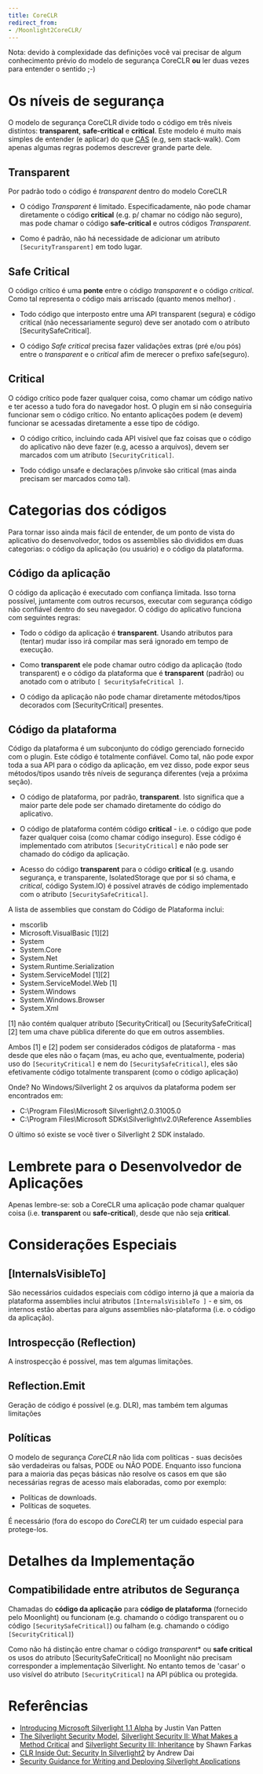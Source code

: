 ```yaml
---
title: CoreCLR
redirect_from:
- /Moonlight2CoreCLR/
---
```


Nota: devido à complexidade das definições você vai precisar de algum conhecimento prévio do modelo de segurança CoreCLR **ou** ler duas vezes para entender o sentido ;-)

Os níveis de segurança
===============

O modelo de segurança CoreCLR divide todo o código em três níveis distintos: **transparent**, **safe-critical** e **critical**. Este modelo é muito mais simples de entender (e aplicar) do que [CAS](/docs/advanced/cas/) (e.g, sem stack-walk). Com apenas algumas regras podemos  descrever grande parte dele.

Transparent
-----------

Por padrão todo o código é *transparent* dentro do modelo CoreCLR

-   O código *Transparent* é limitado. Especificadamente, não pode chamar diretamente o código **critical** (e.g. p/ chamar no código não seguro), mas pode chamar o código **safe-critical** e outros códigos *Transparent*.

-   Como é padrão, não há necessidade de adicionar um atributo `[SecurityTransparent]` em todo lugar.

Safe Critical
-------------

O código crítico é uma **ponte** entre o código *transparent* e o código *critical*. Como tal representa o código mais arriscado (quanto menos melhor) .

-   Todo código que interposto entre uma API transparent (segura) e código critical (não necessariamente seguro) deve ser anotado com o atributo [SecuritySafeCritical].

-   O código *Safe critical* precisa fazer validações extras (pré e/ou pós) entre o *transparent* e o *critical* afim de merecer o prefixo safe(seguro).

Critical
--------

O código crítico pode fazer qualquer coisa, como chamar um código nativo e ter acesso a tudo fora do navegador host. O plugin em si não conseguiria funcionar sem o código crítico. No entanto aplicações podem (e devem) funcionar se acessadas diretamente a esse tipo de código.

-   O código crítico, incluindo cada API visível que faz coisas que o código do aplicativo não deve fazer (e.g,  acesso a arquivos), devem ser marcados com um atributo `[SecurityCritical]`.

-   Todo código unsafe e declarações p/invoke são critical (mas ainda precisam ser marcados como tal).


Categorias dos códigos
===============

Para tornar isso ainda mais fácil de entender, de um ponto de vista do aplicativo do desenvolvedor, todos os assemblies são divididos em duas categorias: o código da aplicação (ou usuário) e o código da plataforma.

Código da aplicação
----------------

O código da aplicação é executado com confiança limitada. Isso torna possível, juntamente com outros recursos, executar com segurança código não confiável dentro do seu navegador. O código do aplicativo funciona com seguintes regras:

-   Todo o código da aplicação é **transparent**. Usando atributos para (tentar) mudar isso irá compilar mas será ignorado em tempo de execução.

-   Como **transparent** ele pode chamar outro código da aplicação (todo transparent) e o código da plataforma que é **transparent** (padrão) ou anotado com o atributo `[ SecuritySafeCritical ]`.

-   O código da aplicação não pode chamar diretamente métodos/tipos decorados com [SecurityCritical] presentes.

Código da plataforma
-------------

Código da plataforma é um subconjunto do código gerenciado fornecido com o plugin. Este código é totalmente confiável. Como tal, não pode expor toda a sua API para o código da aplicação, em vez disso, pode expor seus métodos/tipos usando três níveis de segurança diferentes (veja a próxima seção).

-   O código de plataforma, por padrão, **transparent**. Isto significa que a maior parte dele pode ser chamado diretamente do código do aplicativo.

-   O código de plataforma contém código **critical** - i.e. o código que pode fazer qualquer coisa (como chamar código inseguro). Esse código é implementado com atributos `[SecurityCritical]` e não pode ser chamado do código da aplicação.

-   Acesso do código **transparent** para o código **critical** (e.g. usando segurança, e transparente, IsolatedStorage que por si só chama, e *critical*, código System.IO) é possível através de código implementado com o atributo `[SecuritySafeCritical]`.

A lista de assemblies que constam do Código de Plataforma inclui:

-   mscorlib
-   Microsoft.VisualBasic [1][2]
-   System
-   System.Core
-   System.Net
-   System.Runtime.Serialization
-   System.ServiceModel [1][2]
-   System.ServiceModel.Web [1]
-   System.Windows
-   System.Windows.Browser
-   System.Xml

[1] não contém qualquer atributo [SecurityCritical] ou [SecuritySafeCritical] [2] tem uma chave pública diferente do que em outros assemblies.

Ambos [1] e [2] podem ser considerados códigos de plataforma - mas desde que eles não o façam (mas, eu acho que, eventualmente, poderia) uso do `[SecurityCritical]` e nem do `[SecuritySafeCritical]`, eles são efetivamente código totalmente transparent (como o código aplicação)

Onde? No Windows/Silverlight 2 os arquivos da plataforma podem ser encontrados em:

-   C:\\Program Files\\Microsoft Silverlight\\2.0.31005.0
-   C:\\Program Files\\Microsoft SDKs\\Silverlight\\v2.0\\Reference Assemblies

O último só existe se você tiver o Silverlight 2 SDK instalado.

Lembrete para o Desenvolvedor de Aplicações
==============================

Apenas lembre-se: sob a CoreCLR uma aplicação pode chamar qualquer coisa (i.e. **transparent** ou **safe-critical**), desde que não seja **critical**.

Considerações Especiais
======================

[InternalsVisibleTo]
--------------------

São necessários cuidados especiais com código interno já que a maioria da plataforma assemblies inclui atributos `[InternalsVisibleTo ]` - e sim, os internos estão abertas para alguns assemblies não-plataforma (i.e. o código da aplicação).

Introspecção (Reflection)
----------

A instrospecção é possível, mas tem algumas limitações.

Reflection.Emit
---------------

Geração de código é possível (e.g. DLR), mas também tem algumas limitações

Políticas
--------

O modelo de segurança *CoreCLR* não lida com políticas - suas decisões são verdadeiras ou falsas, PODE ou NÃO PODE. Enquanto isso funciona para a maioria das peças básicas não resolve os casos em que são necessárias regras de acesso mais elaboradas, como por exemplo:

-   Políticas de downloads.
-   Políticas de soquetes.

É necessário (fora do escopo do *CoreCLR*) ter um cuidado especial para protege-los.

Detalhes da Implementação
======================

Compatibilidade entre atributos de Segurança
---------------------------------

Chamadas do **código da aplicação** para **código de plataforma** (fornecido pelo Moonlight) ou funcionam (e.g. chamando o código transparent ou o código `[SecuritySafeCritical]`) ou falham (e.g. chamando o código `[SecurityCritical]`)

Como não há distinção entre chamar o código *transparent** ou **safe critical** os usos do atributo [SecuritySafeCritical] no Moonlight não precisam corresponder a implementação Silverlight. No entanto temos de 'casar' o uso visível do atributo `[SecurityCritical]` na API pública ou protegida.

Referências
==========

-   [Introducing Microsoft Silverlight 1.1 Alpha](http://blogs.msdn.com/bclteam/archive/2007/04/30/introducing-microsoft-silverlight-1-1-alpha-justin-van-patten.aspx) by Justin Van Patten
-   [The Silverlight Security Model](http://blogs.msdn.com/shawnfa/archive/2007/05/09/the-silverlight-security-model.aspx), [Silverlight Security II: What Makes a Method Critical](http://blogs.msdn.com/shawnfa/archive/2007/05/10/silverlight-security-ii-what-makes-a-method-critical.aspx) and [Silverlight Security III: Inheritance](http://blogs.msdn.com/shawnfa/archive/2007/05/11/silverlight-security-iii-inheritance.aspx) by Shawn Farkas
-   [CLR Inside Out: Security In Silverlight2](http://msdn.microsoft.com/en-us/magazine/cc765416.aspx) by Andrew Dai
-   [Security Guidance for Writing and Deploying Silverlight Applications](http://www.microsoft.com/downloads/details.aspx?displaylang=en&FamilyID=7cef15a8-8ae6-48eb-9621-ee35c2547773)


